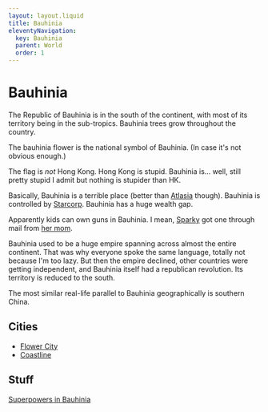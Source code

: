 ```yaml
---
layout: layout.liquid
title: Bauhinia
eleventyNavigation:
  key: Bauhinia
  parent: World
  order: 1
---
```


# Bauhinia

The Republic of Bauhinia is in the south of the continent, with most of its territory being in the sub-tropics. Bauhinia trees grow throughout the country.

The bauhinia flower is the national symbol of Bauhinia. (In case it's not obvious enough.)

The flag is *not* Hong Kong. Hong Kong is stupid. Bauhinia is... well, still pretty stupid I admit but nothing is stupider than HK.

Basically, Bauhinia is a terrible place (better than [Atlasia](../atlasia/) though). Bauhinia is controlled by [Starcorp](starcorp/). Bauhinia has a huge wealth gap.

Apparently kids can own guns in Bauhinia. I mean, [Sparky](/characters/sparky/) got one through mail from [her mom](/characters/amber/).

Bauhinia used to be a huge empire spanning across almost the entire continent. That was why everyone spoke the same language, totally not because I'm too lazy. But then the empire declined, other countries were getting independent, and Bauhinia itself had a republican revolution. Its territory is reduced to the south.

The most similar real-life parallel to Bauhinia geographically is southern China.

## Cities

- [Flower City](/world/bauhinia/flower%20city/)
- [Coastline](/world/bauhinia/coastline/)

## Stuff

[Superpowers in Bauhinia](/world/bauhinia/superpowers/)
